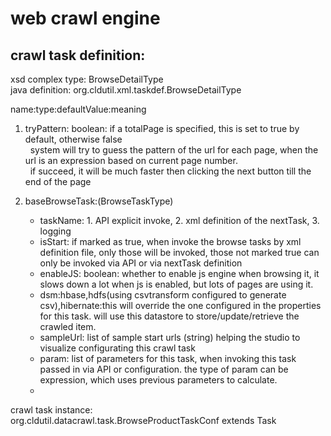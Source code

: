 # web crawl engine

## crawl task definition: 
xsd complex type: BrowseDetailType  
java definition: org.cldutil.xml.taskdef.BrowseDetailType  

name:type:defaultValue:meaning  
1. tryPattern: boolean:   if a totalPage is specified, this is set to true by default, otherwise false  
&nbsp;&nbsp;system will try to guess the pattern of the url for each page, when the url is an expression based on current page number.  
&nbsp;&nbsp;if succeed, it will be much faster then clicking the next button till the end of the page

2. baseBrowseTask:(BrowseTaskType)  
   * taskName: 1. API explicit invoke, 2. xml definition of the nextTask, 3. logging
   * isStart: if marked as true, when invoke the browse tasks by xml definition file, only those will be invoked, 
   those not marked true can only be invoked via API or via nextTask definition
   * enableJS: boolean: whether to enable js engine when browsing it, it slows down a lot when js is enabled, 
   but lots of pages are using it.
   * dsm:hbase,hdfs(using csvtransform configured to generate csv),hibernate:this will override the one configured in the properties for this task. 
   will use this datastore to store/update/retrieve the crawled item.
   * sampleUrl: list of sample start urls (string) helping the studio to visualize configurating this crawl task
   * param: list of parameters for this task, when invoking this task passed in via API or configuration. the type of param can be expression, which uses previous parameters to calculate.
   * 
   

crawl task instance:  
org.cldutil.datacrawl.task.BrowseProductTaskConf extends Task  

